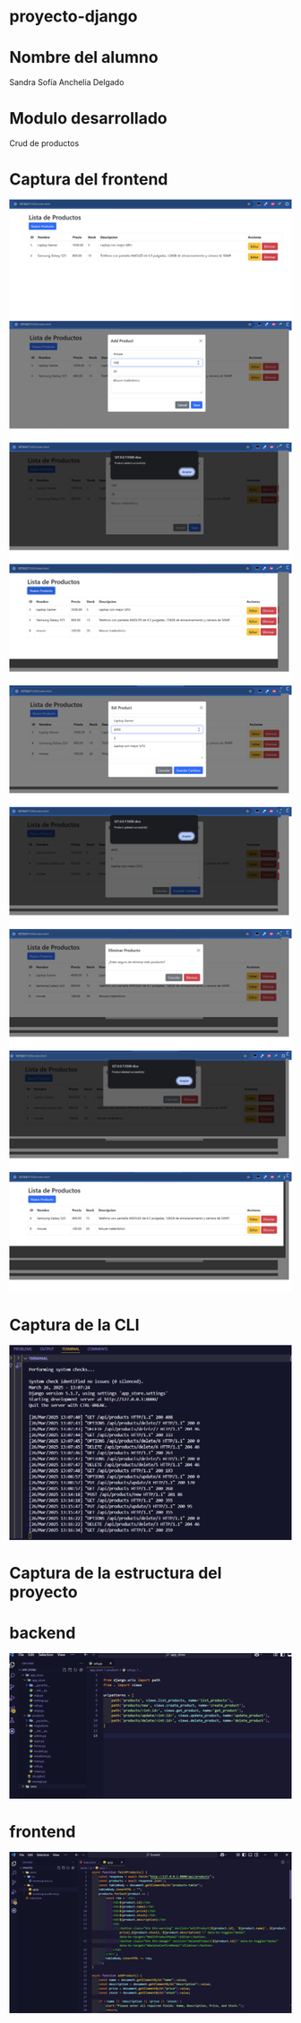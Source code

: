 # proyecto-django
# Nombre del alumno
Sandra Sofía Anchelia Delgado
# Modulo desarrollado
Crud de productos
# Captura del frontend
![image_alt](https://github.com/ChanisChanita/proyecto-django/blob/9d93f14157f785e1695baee28b35ca8d2e77b9f5/captura_lista.png)
![image_alt](https://github.com/ChanisChanita/proyecto-django/blob/9d93f14157f785e1695baee28b35ca8d2e77b9f5/captura_nuevo.png)
![image_alt](https://github.com/ChanisChanita/proyecto-django/blob/9d93f14157f785e1695baee28b35ca8d2e77b9f5/captura_nuevo2.png)
![image_alt](https://github.com/ChanisChanita/proyecto-django/blob/9d93f14157f785e1695baee28b35ca8d2e77b9f5/captura_lista2.png)
![image_alt](https://github.com/ChanisChanita/proyecto-django/blob/9d93f14157f785e1695baee28b35ca8d2e77b9f5/editar_precio.png)
![image_alt](https://github.com/ChanisChanita/proyecto-django/blob/9d93f14157f785e1695baee28b35ca8d2e77b9f5/editar_precio2.png)
![image_alt](https://github.com/ChanisChanita/proyecto-django/blob/9d93f14157f785e1695baee28b35ca8d2e77b9f5/editar_eliminar.png)
![image_alt](https://github.com/ChanisChanita/proyecto-django/blob/9d93f14157f785e1695baee28b35ca8d2e77b9f5/editar_eliminar2.png)
![image_alt](https://github.com/ChanisChanita/proyecto-django/blob/9d93f14157f785e1695baee28b35ca8d2e77b9f5/editar_eliminar3.png)

# Captura de la CLI
![image_alt](https://github.com/ChanisChanita/proyecto-django/blob/5ef6bcec43f28a7eb364abb7414b9aa2da11c160/cli.png)
# Captura de la estructura del proyecto
# backend
![image_alt](https://github.com/ChanisChanita/proyecto-django/blob/1be0c5095ad3a27deaed5126287c809ab458ff51/backend.png)
# frontend
![image_alt](https://github.com/ChanisChanita/proyecto-django/blob/1be0c5095ad3a27deaed5126287c809ab458ff51/frontend.png)
